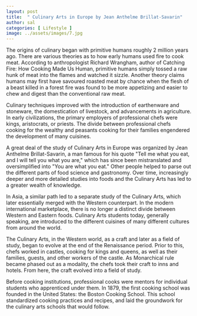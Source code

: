 ```yaml
---
layout: post
title:  " Culinary Arts in Europe by Jean Anthelme Brillat-Savarin"
author: sal
categories: [ Lifestyle ]
image: ../assets/images/7.jpg
---
```

The origins of culinary began with primitive humans roughly 2 million years ago. There are various theories as to how early humans used fire to cook meat. According to anthropologist Richard Wrangham, author of Catching Fire: How Cooking Made Us Human, primitive humans simply tossed a raw hunk of meat into the flames and watched it sizzle. Another theory claims humans may first have savoured roasted meat by chance when the flesh of a beast killed in a forest fire was found to be more appetizing and easier to chew and digest than the conventional raw meat.

Culinary techniques improved with the introduction of earthenware and stoneware, the domestication of livestock, and advancements in agriculture. In early civilizations, the primary employers of professional chefs were kings, aristocrats, or priests. The divide between professional chefs cooking for the wealthy and peasants cooking for their families engendered the development of many cuisines.

A great deal of the study of Culinary Arts in Europe was organized by Jean Anthelme Brillat-Savarin, a man famous for his quote "Tell me what you eat, and I will tell you what you are," which has since been mistranslated and oversimplified into "You are what you eat." Other people helped to parse out the different parts of food science and gastronomy. Over time, increasingly deeper and more detailed studies into foods and the Culinary Arts has led to a greater wealth of knowledge.

In Asia, a similar path led to a separate study of the Culinary Arts, which later essentially merged with the Western counterpart. In the modern international marketplace, there is no longer a distinct divide between Western and Eastern foods. Culinary Arts students today, generally speaking, are introduced to the different cuisines of many different cultures from around the world.

The Culinary Arts, in the Western world, as a craft and later as a field of study, began to evolve at the end of the Renaissance period. Prior to this, chefs worked in castles, cooking for kings and queens, as well as their families, guests, and other workers of the castle. As Monarchical rule became phased out as a modality, the chefs took their craft to inns and hotels. From here, the craft evolved into a field of study.

Before cooking institutions, professional cooks were mentors for individual students who apprenticed under them. In 1879, the first cooking school was founded in the United States: the Boston Cooking School. This school standardized cooking practices and recipes, and laid the groundwork for the culinary arts schools that would follow.

